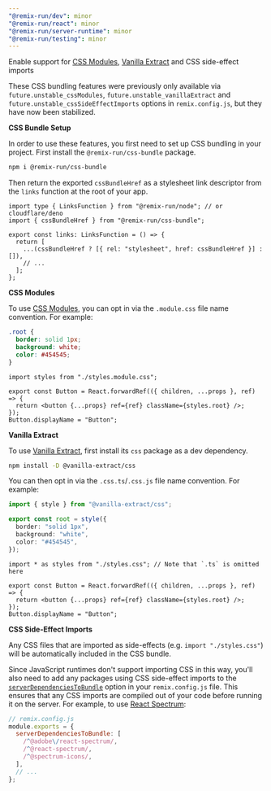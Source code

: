 ```yaml
---
"@remix-run/dev": minor
"@remix-run/react": minor
"@remix-run/server-runtime": minor
"@remix-run/testing": minor
---
```


Enable support for [CSS Modules](https://github.com/css-modules/css-modules), [Vanilla Extract](http://vanilla-extract.style) and CSS side-effect imports

These CSS bundling features were previously only available via `future.unstable_cssModules`, `future.unstable_vanillaExtract` and `future.unstable_cssSideEffectImports` options in `remix.config.js`, but they have now been stabilized.

**CSS Bundle Setup**

In order to use these features, you first need to set up CSS bundling in your project. First install the `@remix-run/css-bundle` package.

```sh
npm i @remix-run/css-bundle
```

Then return the exported `cssBundleHref` as a stylesheet link descriptor from the `links` function at the root of your app.

```tsx
import type { LinksFunction } from "@remix-run/node"; // or cloudflare/deno
import { cssBundleHref } from "@remix-run/css-bundle";

export const links: LinksFunction = () => {
  return [
    ...(cssBundleHref ? [{ rel: "stylesheet", href: cssBundleHref }] : []),
    // ...
  ];
};
```

**CSS Modules**

To use [CSS Modules](https://github.com/css-modules/css-modules), you can opt in via the `.module.css` file name convention. For example:

```css
.root {
  border: solid 1px;
  background: white;
  color: #454545;
}
```

```tsx
import styles from "./styles.module.css";

export const Button = React.forwardRef(({ children, ...props }, ref) => {
  return <button {...props} ref={ref} className={styles.root} />;
});
Button.displayName = "Button";
```

**Vanilla Extract**

To use [Vanilla Extract](http://vanilla-extract.style), first install its `css` package as a dev dependency.

```sh
npm install -D @vanilla-extract/css
```

You can then opt in via the `.css.ts`/`.css.js` file name convention. For example:

```ts
import { style } from "@vanilla-extract/css";

export const root = style({
  border: "solid 1px",
  background: "white",
  color: "#454545",
});
```

```tsx
import * as styles from "./styles.css"; // Note that `.ts` is omitted here

export const Button = React.forwardRef(({ children, ...props }, ref) => {
  return <button {...props} ref={ref} className={styles.root} />;
});
Button.displayName = "Button";
```

**CSS Side-Effect Imports**

Any CSS files that are imported as side-effects (e.g. `import "./styles.css"`) will be automatically included in the CSS bundle.

Since JavaScript runtimes don't support importing CSS in this way, you'll also need to add any packages using CSS side-effect imports to the [`serverDependenciesToBundle`](https://remix.run/docs/en/main/file-conventions/remix-config#serverdependenciestobundle) option in your `remix.config.js` file. This ensures that any CSS imports are compiled out of your code before running it on the server. For example, to use [React Spectrum](https://react-spectrum.adobe.com/react-spectrum/index.html):

```js filename=remix.config.js
// remix.config.js
module.exports = {
  serverDependenciesToBundle: [
    /^@adobe\/react-spectrum/,
    /^@react-spectrum/,
    /^@spectrum-icons/,
  ],
  // ...
};
```
